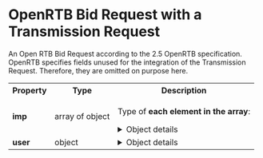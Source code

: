 <!-- ⚠️ GENERATED CONTENT - DO NOT MODIFY DIRECTLY ⚠️ -->

# OpenRTB Bid Request with a Transmission Request

An Open RTB Bid Request according to the 2.5 OpenRTB specification. OpenRTB specifies fields unused for the integration of the Transmission Request. Therefore, they are omitted on purpose here.

<table>

<tr>
    <th> Property </th>
    <th> Type </th>
    <th> Description </th>
</tr>

<tr>
<td>
<b>imp</b>
</td>
<td>
array of object
</td>
<td>

Type of **each element in the array**:

<details>
<summary>Object details</summary>

<table>

<tr>
    <th> Property </th>
    <th> Type </th>
    <th> Description </th>
</tr>

<tr>
<td>
<b>ext</b>
</td>
<td>
object
</td>
<td>

Placeholder for exchange-specific extensions to OpenRTB.

<details>
<summary>Object details</summary>

<table>

<tr>
    <th> Property </th>
    <th> Type </th>
    <th> Description </th>
</tr>

<tr>
<td>
<b>paf</b>
</td>
<td>
object
</td>
<td>

Dedicated object for PAF as an extension.

<details>
<summary>Object details</summary>

<table>

<tr>
    <th> Property </th>
    <th> Type </th>
    <th> Description </th>
</tr>

<tr>
<td>
<b>transaction-id</b>
</td>
<td>
string
</td>
<td>

The GUID associated to the Addressable Content (a.k.a impression)

**Example:** 

```json
"b0cffcd0-177e-46d5-8bcd-32ed52a414dc"
```

</td>
</tr>

</table>

</details>

</td>
</tr>

</table>

</details>

</td>
</tr>

</table>

</details>

</td>
</tr>

<tr>
<td>
<b>user</b>
</td>
<td>
object
</td>
<td>

<details>
<summary>Object details</summary>

<table>

<tr>
    <th> Property </th>
    <th> Type </th>
    <th> Description </th>
</tr>

<tr>
<td>
<b>ext</b>
</td>
<td>
object
</td>
<td>

Placeholder for exchange-specific extensions to OpenRTB.

<details>
<summary>Object details</summary>

<table>

<tr>
    <th> Property </th>
    <th> Type </th>
    <th> Description </th>
</tr>

<tr>
<td>
<b>eids</b>
</td>
<td>
array of object
</td>
<td>

Type of **each element in the array**:

A list of Extended Identifiers containing one element for PAF data

<details>
<summary>Object details</summary>

<table>

<tr>
    <th> Property </th>
    <th> Type </th>
    <th> Description </th>
</tr>

<tr>
<td>
<b>source</b>
</td>
<td>
string
</td>
<td>

</td>
</tr>

<tr>
<td>
<b>uids</b>
</td>
<td>
array of object
</td>
<td>

Type of **each element in the array**:

Array of extended ID UID objects from the given source containing one element for the Prebid ID.

<details>
<summary>Object details</summary>

<table>

<tr>
    <th> Property </th>
    <th> Type </th>
    <th> Description </th>
</tr>

<tr>
<td>
<b>atype</b>
</td>
<td>
integer
</td>
<td>

Equal to 1 for the element of PAF Data.
Type of user agent the match is from. It is highly recommended to set this, as many DSPs separate app-native IDs from browser-based IDs and require a type value for ID resolution.

</td>
</tr>

<tr>
<td>
<b>id</b>
</td>
<td>
string
</td>
<td>

Equal to the PAF Id for the element of the PAF Data.
Cookie or platform-native identifier.

</td>
</tr>

</table>

</details>

</td>
</tr>

<tr>
<td>
<b>ext</b>
</td>
<td>
object
</td>
<td>

Placeholder for exchange-specific extensions to OpenRTB.

<details>
<summary>Object details</summary>

<table>

<tr>
    <th> Property </th>
    <th> Type </th>
    <th> Description </th>
</tr>

<tr>
<td>
<b>preferences</b>
</td>
<td>
object
</td>
<td>

The current preferences of the user

<details>
<summary>Object details</summary>

<table>

<tr>
    <th> Property </th>
    <th> Type </th>
    <th> Description </th>
</tr>

<tr>
<td>
<b>version</b>
</td>
<td>
string
</td>
<td>

A version number made of a "major" and a "minor" version numbers.

To be detailed.

**Examples:** 

```json
"0.1"
```

```json
"0.407"
```

```json
"10.0"
```

</td>
</tr>

<tr>
<td>
<b>data</b>
</td>
<td>
object
</td>
<td>

<details>
<summary>Object details</summary>

<table>

<tr>
    <th> Property </th>
    <th> Type </th>
    <th> Description </th>
</tr>

<tr>
<td>
<b>use_browsing_for_personalization</b>
</td>
<td>
boolean
</td>
<td>

Whether the user accepts (`true`) or not (`false`) that their browsing is used for personalization

</td>
</tr>

</table>

</details>

</td>
</tr>

<tr>
<td>
<b>source</b>
</td>
<td>
object
</td>
<td>

Signature based on input:

**⚠️ Note that it uses data from identifiers**:

```preferences.source.domain + '\u2063' +
preferences.source.timestamp + '\u2063' +
identifiers[type="paf_browser_id"].source.signature + '\u2063' +
preferences.data.key1 + '\u2063' + preferences.data[key1].value + '\u2063' +
preferences.data.key2 + '\u2063' + preferences.data[key2].value + '\u2063' +
...
preferences.data.keyN + '\u2063' + preferences.data[keyN].value
```

<details>
<summary>Object details</summary>

<table>

<tr>
    <th> Property </th>
    <th> Type </th>
    <th> Description </th>
</tr>

<tr>
<td>
<b>timestamp</b>
</td>
<td>
integer
</td>
<td>

Time when data was signed

**Example:** 

```json
1643297316
```

</td>
</tr>

<tr>
<td>
<b>domain</b>
</td>
<td>
string
</td>
<td>

The domain name of the entity that signed this data

**Examples:** 

```json
"a-domain-name.com"
```

```json
"another.domain.co.uk"
```

</td>
</tr>

<tr>
<td>
<b>signature</b>
</td>
<td>
string
</td>
<td>

The base64 representation of a data signature

**Example:** 

```json
"RYGHYsBUEwMgFgOJ9aUQl7ywl4xnqdmwWIgPbaIowbXbmZAFKLa7mcBJQuWh1wEskpu57SHn2mmCF6V5+cESgw=="
```

</td>
</tr>

</table>

</details>

</td>
</tr>

</table>

</details>

</td>
</tr>

</table>

</details>

</td>
</tr>

</table>

</details>

</td>
</tr>

<tr>
<td>
<b>paf</b>
</td>
<td>
object
</td>
<td>

Object dedicated to PAF

<details>
<summary>Object details</summary>

<table>

<tr>
    <th> Property </th>
    <th> Type </th>
    <th> Description </th>
</tr>

<tr>
<td>
<b>transmission</b>
</td>
<td>
object
</td>
<td>

Object dedicated to PAF transmission

<details>
<summary>Object details</summary>

<table>

<tr>
    <th> Property </th>
    <th> Type </th>
    <th> Description </th>
</tr>

<tr>
<td>
<b>version</b>
</td>
<td>
string
</td>
<td>

A version number made of a "major" and a "minor" version numbers.

To be detailed.

**Examples:** 

```json
"0.1"
```

```json
"0.407"
```

```json
"10.0"
```

</td>
</tr>

<tr>
<td>
<b>seed</b>
</td>
<td>
object
</td>
<td>

The Seed gathers data related to the Addressable Content and sign them.

<details>
<summary>Object details</summary>

<table>

<tr>
    <th> Property </th>
    <th> Type </th>
    <th> Description </th>
</tr>

<tr>
<td>
<b>version</b>
</td>
<td>
string
</td>
<td>

A version number made of a "major" and a "minor" version numbers.

To be detailed.

**Examples:** 

```json
"0.1"
```

```json
"0.407"
```

```json
"10.0"
```

</td>
</tr>

<tr>
<td>
<b>transaction_ids</b>
</td>
<td>
array
</td>
<td>

Type of **each element in the array**:

A Generated Unique Identifier dedicated to a placement and an Addressable Content

**Example:** 

```json
"b0cffcd0-177e-46d5-8bcd-32ed52a414dc"
```

</td>
</tr>

<tr>
<td>
<b>publisher</b>
</td>
<td>
string
</td>
<td>

The domain name of the Publisher that displays the Addressable Content

**Example:** 

```json
"publisher.com"
```

</td>
</tr>

<tr>
<td>
<b>source</b>
</td>
<td>
object
</td>
<td>

Signature based on input including the PAF data associated to the Seed:
```source.domain + '\u2063' +
source.timestamp + '\u2063' +
transaction_ids[0] + '\u2063' +
... + '\u2063' +
transaction_ids[n] + '\u2063' + 
publisher + '\u2063' +
data.identifiers[0].source.signature + '\u2063' +
data.identifiers[1].source.signature + '\u2063' +
... + '\u2063' +
data.identifiers[n].source.signature + '\u2063' +
data.preferences.source.signature
```

<details>
<summary>Object details</summary>

<table>

<tr>
    <th> Property </th>
    <th> Type </th>
    <th> Description </th>
</tr>

<tr>
<td>
<b>timestamp</b>
</td>
<td>
integer
</td>
<td>

Time when data was signed

**Example:** 

```json
1643297316
```

</td>
</tr>

<tr>
<td>
<b>domain</b>
</td>
<td>
string
</td>
<td>

The domain name of the entity that signed this data

**Examples:** 

```json
"a-domain-name.com"
```

```json
"another.domain.co.uk"
```

</td>
</tr>

<tr>
<td>
<b>signature</b>
</td>
<td>
string
</td>
<td>

The base64 representation of a data signature

**Example:** 

```json
"RYGHYsBUEwMgFgOJ9aUQl7ywl4xnqdmwWIgPbaIowbXbmZAFKLa7mcBJQuWh1wEskpu57SHn2mmCF6V5+cESgw=="
```

</td>
</tr>

</table>

</details>

</td>
</tr>

</table>

</details>

</td>
</tr>

<tr>
<td>
<b>source</b>
</td>
<td>
object
</td>
<td>

Signature based on input:
```
transmission_request_receiver_domain        + '\u2063' +
source.domain          + '\u2063' + 
source.timestamp       + '\u2063' +
seed.source.signature
```

<details>
<summary>Object details</summary>

<table>

<tr>
    <th> Property </th>
    <th> Type </th>
    <th> Description </th>
</tr>

<tr>
<td>
<b>timestamp</b>
</td>
<td>
integer
</td>
<td>

Time when data was signed

**Example:** 

```json
1643297316
```

</td>
</tr>

<tr>
<td>
<b>domain</b>
</td>
<td>
string
</td>
<td>

The domain name of the entity that signed this data

**Examples:** 

```json
"a-domain-name.com"
```

```json
"another.domain.co.uk"
```

</td>
</tr>

<tr>
<td>
<b>signature</b>
</td>
<td>
string
</td>
<td>

The base64 representation of a data signature

**Example:** 

```json
"RYGHYsBUEwMgFgOJ9aUQl7ywl4xnqdmwWIgPbaIowbXbmZAFKLa7mcBJQuWh1wEskpu57SHn2mmCF6V5+cESgw=="
```

</td>
</tr>

</table>

</details>

</td>
</tr>

<tr>
<td>
<b>parents</b>
</td>
<td>
array
</td>
<td>

Type of **each element in the array**:

<details>
<summary>Object details</summary>

<table>

<tr>
    <th> Property </th>
    <th> Type </th>
    <th> Description </th>
</tr>

<tr>
<td>
<b>version</b>
</td>
<td>
string
</td>
<td>

A version number made of a "major" and a "minor" version numbers.

To be detailed.

**Examples:** 

```json
"0.1"
```

```json
"0.407"
```

```json
"10.0"
```

</td>
</tr>

<tr>
<td>
<b>receiver</b>
</td>
<td>
string
</td>
<td>

The domain name of the receiver of the Transmission.

**Example:** 

```json
"receiver.com"
```

</td>
</tr>

<tr>
<td>
<b>status</b>
</td>
<td>
enum (of string)
</td>
<td>

Equals "success" if the DSP signed the Transmission and returns it to the sender.<br /> Equals "error_bad_request" if the receiver doesn't understand or see inconsistency in the Transmission Request.<br /> Equals "error_cannot_process" if the receiver failed to use the data of the Transmission Request properly.

Can only take **one of these values**:
* `"success"`
* `"error_bad_request"`
* `"error_cannot_process"`
</td>
</tr>

<tr>
<td>
<b>details</b>
</td>
<td>
string
</td>
<td>

The details of the status. It can be empty for "success" but it should detail the reason(s) in case of an error.

**Example:** 

```json
"No signature in the Transaction Request."
```

</td>
</tr>

<tr>
<td>
transaction_ids<br>(<i>optional</i>)
</td>
<td>
array
</td>
<td>

Type of **each element in the array**:

The transaction-ids of the Addressable Contents for which the Receiver want to participate to

**Example:** 

```json
"b0cffcd0-177e-46d5-8bcd-32ed52a414dc"
```

</td>
</tr>

<tr>
<td>
<b>source</b>
</td>
<td>
object
</td>
<td>

Signature based on input:
```
receiver                + '\u2063' +
status                  + '\u2063' 
source.domain           + '\u2063' +
source.timestamp        + '\u2063' +
seed.source.signature 
```

<details>
<summary>Object details</summary>

<table>

<tr>
    <th> Property </th>
    <th> Type </th>
    <th> Description </th>
</tr>

<tr>
<td>
<b>timestamp</b>
</td>
<td>
integer
</td>
<td>

Time when data was signed

**Example:** 

```json
1643297316
```

</td>
</tr>

<tr>
<td>
<b>domain</b>
</td>
<td>
string
</td>
<td>

The domain name of the entity that signed this data

**Examples:** 

```json
"a-domain-name.com"
```

```json
"another.domain.co.uk"
```

</td>
</tr>

<tr>
<td>
<b>signature</b>
</td>
<td>
string
</td>
<td>

The base64 representation of a data signature

**Example:** 

```json
"RYGHYsBUEwMgFgOJ9aUQl7ywl4xnqdmwWIgPbaIowbXbmZAFKLa7mcBJQuWh1wEskpu57SHn2mmCF6V5+cESgw=="
```

</td>
</tr>

</table>

</details>

</td>
</tr>

</table>

</details>

</td>
</tr>

</table>

</details>

</td>
</tr>

</table>

</details>

</td>
</tr>

</table>

</details>

</td>
</tr>

</table>

</details>

</td>
</tr>

</table>

